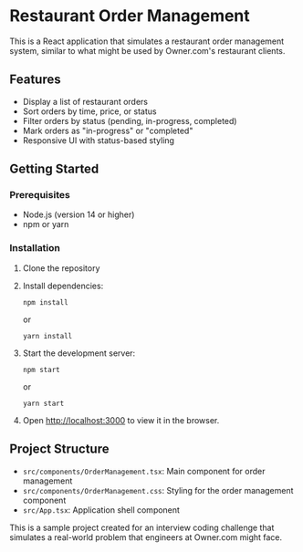 # Restaurant Order Management

This is a React application that simulates a restaurant order management system, similar to what might be used by Owner.com's restaurant clients.

## Features

- Display a list of restaurant orders
- Sort orders by time, price, or status
- Filter orders by status (pending, in-progress, completed)
- Mark orders as "in-progress" or "completed"
- Responsive UI with status-based styling

## Getting Started

### Prerequisites

- Node.js (version 14 or higher)
- npm or yarn

### Installation

1. Clone the repository
2. Install dependencies:

   ```
   npm install
   ```

   or

   ```
   yarn install
   ```

3. Start the development server:

   ```
   npm start
   ```

   or

   ```
   yarn start
   ```

4. Open [http://localhost:3000](http://localhost:3000) to view it in the browser.

## Project Structure

- `src/components/OrderManagement.tsx`: Main component for order management
- `src/components/OrderManagement.css`: Styling for the order management component
- `src/App.tsx`: Application shell component

This is a sample project created for an interview coding challenge that simulates a real-world problem that engineers at Owner.com might face.
